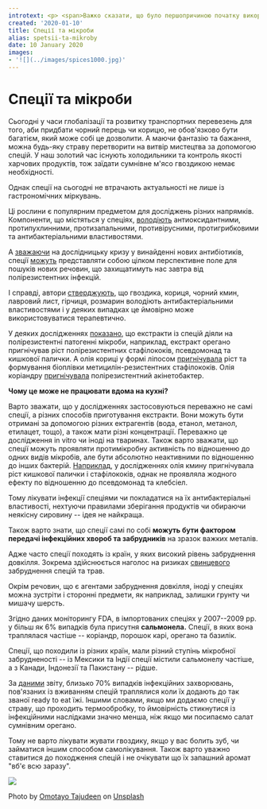 ```yaml
---
introtext: <p> <span>Важко сказати, що було першопричиною початку використання людьми спецій – гурманські уподобання чи банальне бажання не отруїтися м’ясом забитого вже місяць тому якогось мамонта. </span><span>Ще якихось пару сотень років тому спеції були майже як одна із валют. Коштували недешево, смакували вишукано, а чимало з них ще й захищало продукти від псування. </span></p>
created: '2020-01-10'
title: Спеції та мікроби
alias: spetsii-ta-mikroby
date: 10 January 2020
images:
- '![](../images/spices1000.jpg)'
---
```


# Спеції та мікроби

Сьогодні у часи глобалізації та розвитку транспортних перевезень для того, аби придбати чорний перець чи корицю, не обов'язково бути багатієм, який може собі це дозволити. А маючи фантазію та бажання, можна будь-яку страву перетворити на витвір мистецтва за допомогою спецій. У наш золотий час існують холодильники та контроль якості харчових продуктів, тож заїдати сумнівне м'ясо гвоздикою немає необхідності.

Однак спеції на сьогодні не втрачають актуальності не лише із гастрономічних міркувань.

Ці рослини є популярним предметом для досліджень різних напрямків. Компоненти, що містяться у спеціях, [володіють](https://www.tandfonline.com/doi/abs/10.1080/10408398.2013.858235?journalCode=bfsn20) антиоксидантними, протипухлинними, протизапальними, противірусними, протигрибковими та антибактеріальними властивостями.

А [зважаючи](https://www.biopharmatrend.com/post/22-the-time-for-breakthroughs-in-antibiotics/) на дослідницьку кризу у винайденні нових антибіотиків, спеції [можуть](https://www.ncbi.nlm.nih.gov/pmc/articles/PMC5486105/#B18-ijms-18-01283) представляти собою цілком перспективне поле для пошуків нових речовин, що захищатимуть нас завтра від полірезистентних інфекцій.

І справді, автори [стверджують](https://www.ncbi.nlm.nih.gov/pubmed/15180577), що гвоздика, кориця, чорний кмин, лавровий лист, гірчиця, розмарин володіють антибактеріальними властивостями і у деяких випадках це ймовірно може використовуватися терапевтично.

У деяких дослідженнях [показано](https://www.sciencedirect.com/science/article/abs/pii/S0926669015303800), що екстракти із спецій діяли на полірезистентні патогенні мікроби, наприклад, екстракт орегано пригнічував ріст полірезистентних стафілококів, псевдомонад та кишкової палички. А олія кориці у формі ліпосом [пригнічувала](https://www.ncbi.nlm.nih.gov/pubmed/26838161) ріст та формування біоплівки метицилін-резистентних стафілококів. Олія коріандру [пригнічувала](https://journals.sagepub.com/doi/abs/10.1177/1934578X1300800532) полірезистентний акінетобактер.

**Чому це може не працювати вдома на кухні?**

Варто зважати, що у дослідженнях застосовуються переважно не самі спеції, а різних способів приготування екстракти. Вони можуть бути отримані за допомогою різних ектрагентів (вода, етанол, метанол, етилацет, тощо), а також мати різні концентрації. Переважно це дослідження in vitro чи іноді на тваринах. Також варто зважати, що спеції можуть проявляти протимікробну активність по відношенню до одних видів мікробів, але бути абсолютно неактивними по відношенню до інших бактерій. [Наприклад](https://www.ncbi.nlm.nih.gov/pubmed/20492235), у дослідженнях олія кмину пригнічувала ріст кишкової палички і стафілококів, однак не проявляла жодного ефекту по відношенню до псевдомонад та клебсіел.

Тому лікувати інфекції спеціями чи покладатися на їх антибактеріальні властивості, нехтуючи правилами зберігання продуктів чи обираючи неякісну сировину -- ідея не найкраща.

Також варто знати, що спеції самі по собі **можуть бути фактором передачі інфекційних хвороб та забрудників** на зразок важких металів.

Адже часто спеції походять із країн, у яких високий рівень забруднення довкілля. Зокрема здійснюється наголос на ризиках [свинцевого](https://www.cdc.gov/mmwr/volumes/67/wr/mm6746a2.htm) забруднення спецій та трав.

Окрім речовин, що є агентами забруднення довкілля, іноді у спеціях можна зустріти і сторонні предмети, як наприклад, залишки грунту чи мишачу шерсть.

Згідно даних моніторингу FDA, в імпортованих спеціях у 2007--2009 рр. у більш як 6% випадків була присутня **сальмонела.** Спеції, в яких вона траплялася частіше -- коріандр, порошок карі, орегано та базилік.

Спеції, що походили із різних країн, мали різний ступінь мікробної забрудненості -- із Мексики та Індії спеції містили сальмонелу частіше, а з Канади, Індонезії та Пакистану -- рідше.

За [даними](https://www.fda.gov/media/86724/download) звіту, близько 70% випадків інфекційних захворювань, пов'язаних із вживанням спецій траплялися коли їх додають до так званої ready to eat їжі. Іншими словами, якщо ми додаємо спеції у страву, що проходить термообробку, то ймовірність стикнутися із інфекційними наслідками значно менша, ніж якщо ми посипаємо салат сумнівним орегано.

Тому не варто лікувати жувати гвоздику, якщо у вас болить зуб, чи займатися іншим способом самолікування. Також варто уважно ставитися до походження спецій і не очікувати що їх запашний аромат "вб'є всю заразу".

![](../images/spices1000.jpg)

Photo by [Omotayo Tajudeen](https://unsplash.com/@omotayo_ty?utm_source=unsplash&utm_medium=referral&utm_content=creditCopyText) on [Unsplash](https://unsplash.com/s/photos/spices?utm_source=unsplash&utm_medium=referral&utm_content=creditCopyText)

